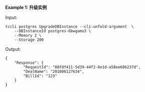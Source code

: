 **Example 1: 升级实例**



Input: 

```
tccli postgres UpgradeDBInstance --cli-unfold-argument  \
    --DBInstanceId postgres-6bwgamo3 \
    --Memory 2 \
    --Storage 200
```

Output: 
```
{
    "Response": {
        "RequestId": "08fdf411-5d39-44f2-8e1d-a58ee60b237d",
        "DealName": "201806127634",
        "BillId": "123"
    }
}
```

